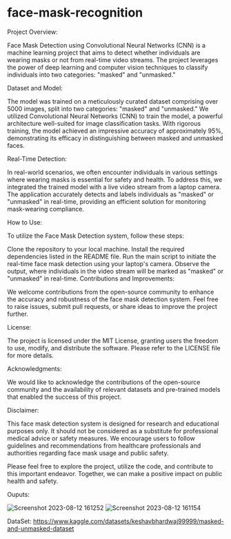 # face-mask-recognition

Project Overview:

Face Mask Detection using Convolutional Neural Networks (CNN) is a machine learning project that aims to detect whether individuals are wearing masks or not from real-time video streams. The project leverages the power of deep learning and computer vision techniques to classify individuals into two categories: "masked" and "unmasked."

Dataset and Model:

The model was trained on a meticulously curated dataset comprising over 5000 images, split into two categories: "masked" and "unmasked." We utilized Convolutional Neural Networks (CNN) to train the model, a powerful architecture well-suited for image classification tasks. With rigorous training, the model achieved an impressive accuracy of approximately 95%, demonstrating its efficacy in distinguishing between masked and unmasked faces.

Real-Time Detection:

In real-world scenarios, we often encounter individuals in various settings where wearing masks is essential for safety and health. To address this, we integrated the trained model with a live video stream from a laptop camera. The application accurately detects and labels individuals as "masked" or "unmasked" in real-time, providing an efficient solution for monitoring mask-wearing compliance.

How to Use:

To utilize the Face Mask Detection system, follow these steps:

Clone the repository to your local machine.
Install the required dependencies listed in the README file.
Run the main script to initiate the real-time face mask detection using your laptop's camera.
Observe the output, where individuals in the video stream will be marked as "masked" or "unmasked" in real-time.
Contributions and Improvements:

We welcome contributions from the open-source community to enhance the accuracy and robustness of the face mask detection system. Feel free to raise issues, submit pull requests, or share ideas to improve the project further.

License:

The project is licensed under the MIT License, granting users the freedom to use, modify, and distribute the software. Please refer to the LICENSE file for more details.

Acknowledgments:

We would like to acknowledge the contributions of the open-source community and the availability of relevant datasets and pre-trained models that enabled the success of this project.

Disclaimer:

This face mask detection system is designed for research and educational purposes only. It should not be considered as a substitute for professional medical advice or safety measures. We encourage users to follow guidelines and recommendations from healthcare professionals and authorities regarding face mask usage and public safety.

Please feel free to explore the project, utilize the code, and contribute to this important endeavor. Together, we can make a positive impact on public health and safety.

Ouputs:

![Screenshot 2023-08-12 161252](https://github.com/keshavbhardwaj03/face-mask-recognition/assets/75106888/077c4f3d-5602-401d-9cdd-96471094f9e2)
![Screenshot 2023-08-12 161154](https://github.com/keshavbhardwaj03/face-mask-recognition/assets/75106888/2f9ee766-2976-4102-8987-acea56fe109b)

DataSet: https://www.kaggle.com/datasets/keshavbhardwaj99999/masked-and-unmasked-dataset
